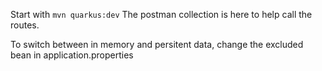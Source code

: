Start with ```mvn quarkus:dev```
The postman collection is here to help call the routes.

To switch between in memory and persitent data, change the excluded bean in application.properties